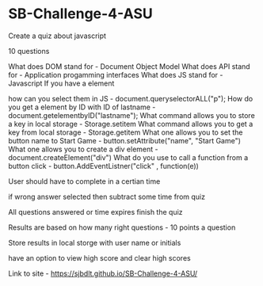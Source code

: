 # SB-Challenge-4-ASU

Create a quiz about javascript

10 questions

What does DOM stand for - Document Object Model
What does API stand for - Application progamming interfaces
What does JS stand for - Javascript
If you have a element <p> how can you select them in JS - document.queryselectorALL("p");
How do you get a element by ID with ID of lastname - document.getelementbyID("lastname");
What command allows you to store a key in local storage - Storage.setitem
What command allows you to get a key from local storage - Storage.getitem
What one allows you to set the button name to Start Game - button.setAttribute("name", "Start Game")
What one allows you to create a div element - document.createElement("div")
What do you use to call a function from a button click - button.AddEventListner("click" , function(e))

User should have to complete in a certian time

if wrong answer selected then subtract some time from quiz

All questions answered or time expires finish the quiz

Results are based on how many right questions - 10 points a question

Store results in local storge with user name or initials

have an option to view high score and clear high scores

Link to site - https://sjbdlt.github.io/SB-Challenge-4-ASU/
